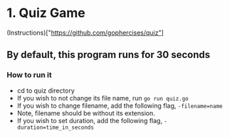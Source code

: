 # 1. Quiz Game
(Instructions)["https://github.com/gophercises/quiz"]

## By default, this program runs for 30 seconds

### How to run it
- cd to quiz directory
- If you wish to not change its file name, run `go run quiz.go`
- If you wish to change filename, add the following flag, `-filename=name`
- Note, filename should be without its extension.
- If you wish to set duration, add the following flag, `-duration=time_in_seconds`